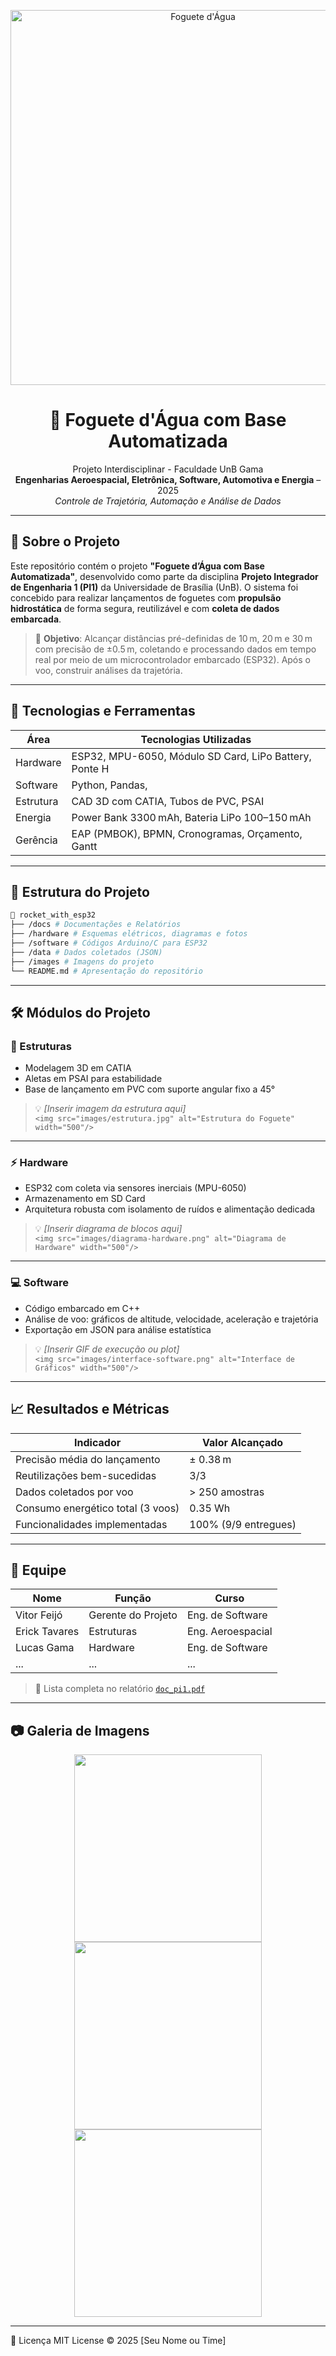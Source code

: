 <!-- BANNER VISUAL -->
<p align="center">
  <img src="caminho/para/logo-ou-foto-do-foguete.jpg" alt="Foguete d'Água" width="600"/>
</p>

<h1 align="center">🚀 Foguete d'Água com Base Automatizada</h1>

<p align="center">
  Projeto Interdisciplinar - Faculdade UnB Gama<br>
  <strong>Engenharias Aeroespacial, Eletrônica, Software, Automotiva e Energia</strong> – 2025<br>
  <em>Controle de Trajetória, Automação e Análise de Dados</em>
</p>

---

## 📘 Sobre o Projeto

Este repositório contém o projeto **"Foguete d’Água com Base Automatizada"**, desenvolvido como parte da disciplina **Projeto Integrador de Engenharia 1 (PI1)** da Universidade de Brasília (UnB). O sistema foi concebido para realizar lançamentos de foguetes com **propulsão hidrostática** de forma segura, reutilizável e com **coleta de dados embarcada**.

> 🎯 **Objetivo**: Alcançar distâncias pré-definidas de 10 m, 20 m e 30 m com precisão de ±0.5 m, coletando e processando dados em tempo real por meio de um microcontrolador embarcado (ESP32). Após o voo, construir análises da trajetória.

---

## 🧠 Tecnologias e Ferramentas

| Área      | Tecnologias Utilizadas                                 |
| --------- | ------------------------------------------------------ |
| Hardware  | ESP32, MPU-6050, Módulo SD Card, LiPo Battery, Ponte H |
| Software  | Python, Pandas,                                        |
| Estrutura | CAD 3D com CATIA, Tubos de PVC, PSAI                   |
| Energia   | Power Bank 3300 mAh, Bateria LiPo 100–150 mAh          |
| Gerência  | EAP (PMBOK), BPMN, Cronogramas, Orçamento, Gantt       |

---

## 🧩 Estrutura do Projeto

```bash
📁 rocket_with_esp32
├── /docs # Documentações e Relatórios
├── /hardware # Esquemas elétricos, diagramas e fotos
├── /software # Códigos Arduino/C para ESP32
├── /data # Dados coletados (JSON)
├── /images # Imagens do projeto
└── README.md # Apresentação do repositório
```

---

## 🛠️ Módulos do Projeto

### 🔩 Estruturas

- Modelagem 3D em CATIA
- Aletas em PSAI para estabilidade
- Base de lançamento em PVC com suporte angular fixo a 45°

> 💡 _[Inserir imagem da estrutura aqui]_  
> `<img src="images/estrutura.jpg" alt="Estrutura do Foguete" width="500"/>`

---

### ⚡ Hardware

- ESP32 com coleta via sensores inerciais (MPU-6050)
- Armazenamento em SD Card
- Arquitetura robusta com isolamento de ruídos e alimentação dedicada

> 💡 _[Inserir diagrama de blocos aqui]_  
> `<img src="images/diagrama-hardware.png" alt="Diagrama de Hardware" width="500"/>`

---

### 💻 Software

- Código embarcado em C++
- Análise de voo: gráficos de altitude, velocidade, aceleração e trajetória
- Exportação em JSON para análise estatística

> 💡 _[Inserir GIF de execução ou plot]_  
> `<img src="images/interface-software.png" alt="Interface de Gráficos" width="500"/>`

---

## 📈 Resultados e Métricas

| Indicador                         | Valor Alcançado      |
| --------------------------------- | -------------------- |
| Precisão média do lançamento      | ± 0.38 m             |
| Reutilizações bem-sucedidas       | 3/3                  |
| Dados coletados por voo           | > 250 amostras       |
| Consumo energético total (3 voos) | 0.35 Wh              |
| Funcionalidades implementadas     | 100% (9/9 entregues) |

---

## 👥 Equipe

| Nome          | Função             | Curso             |
| ------------- | ------------------ | ----------------- |
| Vitor Feijó   | Gerente do Projeto | Eng. de Software  |
| Erick Tavares | Estruturas         | Eng. Aeroespacial |
| Lucas Gama    | Hardware           | Eng. de Software  |
| ...           | ...                | ...               |

> 🔗 Lista completa no relatório [`doc_pi1.pdf`](docs/doc_pi1.pdf)

---

## 📷 Galeria de Imagens

<div align="center">
  <img src="images/foguete-1.jpg" width="300"/>
  <img src="images/base-teste.jpg" width="300"/>
  <img src="images/pcb.jpg" width="300"/>
</div>

---

📜 Licença
MIT License © 2025 [Seu Nome ou Time]
